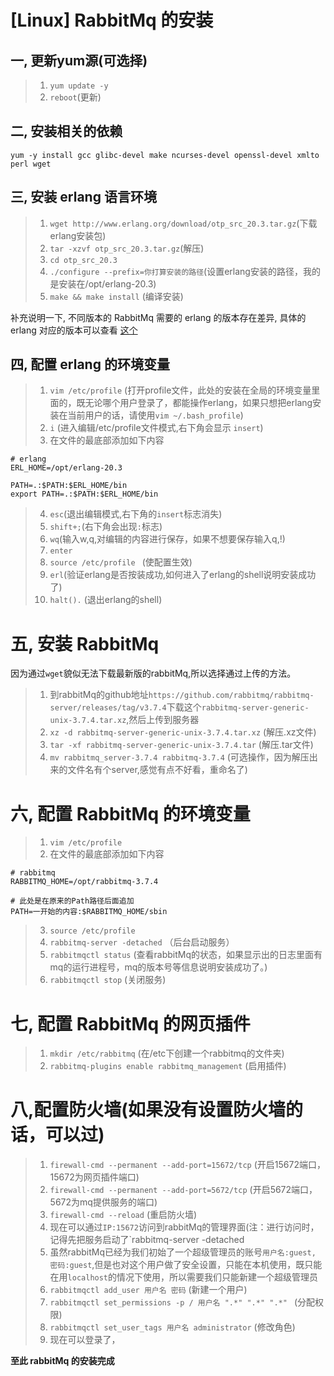 # [Linux] RabbitMq 的安装

## 一, 更新yum源(可选择)
>1. `yum update -y`
>2. `reboot`(更新)

## 二, 安装相关的依赖
`yum -y install gcc glibc-devel make ncurses-devel openssl-devel xmlto perl wget`

## 三, 安装 erlang 语言环境
>1. `wget http://www.erlang.org/download/otp_src_20.3.tar.gz`(下载erlang安装包)
>2. `tar -xzvf otp_src_20.3.tar.gz`(解压)
>3. `cd otp_src_20.3`
>4. `./configure --prefix=你打算安装的路径`(设置erlang安装的路径，我的是安装在/opt/erlang-20.3)
>5. `make && make install` (编译安装)

补充说明一下, 不同版本的 RabbitMq 需要的 erlang 的版本存在差异, 具体的 erlang 对应的版本可以查看 [这个](https://www.rabbitmq.com/which-erlang.html#compatibility-matrix)

## 四, 配置 erlang 的环境变量
>1. `vim /etc/profile` (打开profile文件，此处的安装在全局的环境变量里面的，既无论哪个用户登录了，都能操作erlang，如果只想把erlang安装在当前用户的话，请使用`vim ~/.bash_profile`)
>2. `i` (进入编辑/etc/profile文件模式,右下角会显示 `insert`)
>3. 在文件的最底部添加如下内容
```shell
# erlang
ERL_HOME=/opt/erlang-20.3

PATH=.:$PATH:$ERL_HOME/bin
export PATH=.:$PATH:$ERL_HOME/bin
```
>4. `esc`(退出编辑模式,右下角的`insert`标志消失)
>5. `shift+;`(右下角会出现`:`标志)
>6. `wq`(输入w,q,对编辑的内容进行保存，如果不想要保存输入q,!)
>7. `enter`
>8. `source /etc/profile ` (使配置生效)
>9. `erl`(验证erlang是否按装成功,如何进入了erlang的shell说明安装成功了)
>10. `halt().` (退出erlang的shell)

# 五, 安装 RabbitMq
因为通过`wget`貌似无法下载最新版的rabbitMq,所以选择通过上传的方法。
>1. 到rabbitMq的github地址`https://github.com/rabbitmq/rabbitmq-server/releases/tag/v3.7.4`下载这个`rabbitmq-server-generic-unix-3.7.4.tar.xz`,然后上传到服务器
>2. `xz -d rabbitmq-server-generic-unix-3.7.4.tar.xz` (解压.xz文件)
>3. `tar -xf rabbitmq-server-generic-unix-3.7.4.tar`  (解压.tar文件)
>4. `mv rabbitmq_server-3.7.4 rabbitmq-3.7.4` (可选操作，因为解压出来的文件名有个server,感觉有点不好看，重命名了)

# 六, 配置 RabbitMq 的环境变量
>1. `vim /etc/profile`
>2. 在文件的最底部添加如下内容
```shell
# rabbitmq
RABBITMQ_HOME=/opt/rabbitmq-3.7.4

# 此处是在原来的Path路径后面追加
PATH=一开始的内容:$RABBITMQ_HOME/sbin
```
>3. `source /etc/profile `
>4. `rabbitmq-server -detached` （后台启动服务）
>5. `rabbitmqctl status` (查看rabbitMq的状态，如果显示出的日志里面有mq的运行进程号，mq的版本号等信息说明安装成功了。)
>6. `rabbitmqctl stop` (关闭服务)

# 七, 配置 RabbitMq 的网页插件
>1. `mkdir /etc/rabbitmq` (在/etc下创建一个rabbitmq的文件夹)
>2. `rabbitmq-plugins enable rabbitmq_management` (启用插件)

# 八,配置防火墙(如果没有设置防火墙的话，可以过)
>1. `firewall-cmd --permanent --add-port=15672/tcp` (开启15672端口，15672为网页插件端口)
>2. `firewall-cmd --permanent --add-port=5672/tcp`  (开启5672端口，5672为mq提供服务的端口)
>3. `firewall-cmd --reload` (重启防火墙)
>4. 现在可以通过`IP:15672`访问到rabbitMq的管理界面(注：进行访问时，记得先把服务启动了`rabbitmq-server -detached
>5. 虽然rabbitMq已经为我们初始了一个超级管理员的账号`用户名:guest, 密码:guest`,但是也对这个用户做了安全设置，只能在本机使用，既只能在用`localhost`的情况下使用，所以需要我们只能新建一个超级管理员
>6. `rabbitmqctl add_user 用户名 密码` (新建一个用户)
>7. `rabbitmqctl set_permissions -p / 用户名 ".*" ".*" ".*" ` (分配权限)
>8. `rabbitmqctl set_user_tags 用户名 administrator` (修改角色)
>9. 现在可以登录了，

**至此 rabbitMq 的安装完成**

